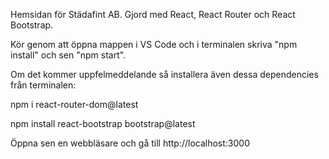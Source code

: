 Hemsidan för Städafint AB. Gjord med React, React Router och React Bootstrap.


Kör genom att öppna mappen i VS Code och i terminalen skriva "npm install" och sen "npm start".




Om det kommer uppfelmeddelande så installera även dessa dependencies från terminalen:

npm i react-router-dom@latest

npm install react-bootstrap bootstrap@latest



Öppna sen en webbläsare och gå till http://localhost:3000